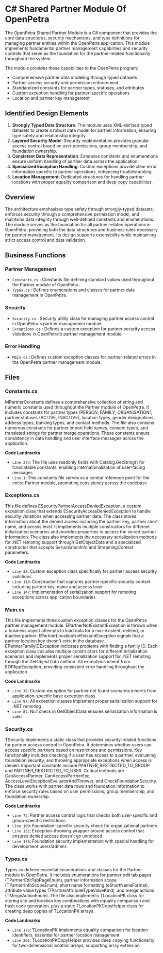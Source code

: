 # C# Shared Partner Module Of OpenPetra

The OpenPetra Shared Partner Module is a C# component that provides the core data structures, security mechanisms, and type definitions for managing partner entities within the OpenPetra application. This module implements fundamental partner management capabilities and security controls that serve as the foundation for the partner-related functionality throughout the system.

The module provides these capabilities to the OpenPetra program:

- Comprehensive partner data modeling through typed datasets
- Partner access security and permission enforcement
- Standardized constants for partner types, statuses, and attributes
- Custom exception handling for partner-specific operations
- Location and partner key management

## Identified Design Elements

1. **Strongly Typed Data Structure**: The module uses XML-defined typed datasets to create a robust data model for partner information, ensuring type safety and relationship integrity.
2. **Layered Security Model**: Security implementation provides granular access control based on user permissions, group membership, and foundation ownership.
3. **Consistent Data Representation**: Extensive constants and enumerations ensure uniform handling of partner data across the application.
4. **Specialized Exception Handling**: Custom exceptions provide clear error information specific to partner operations, enhancing troubleshooting.
5. **Location Management**: Dedicated structures for handling partner locations with proper equality comparison and deep copy capabilities.

## Overview
The architecture emphasizes type safety through strongly-typed datasets, enforces security through a comprehensive permission model, and maintains data integrity through well-defined constants and enumerations. The module serves as the foundation for all partner-related operations in OpenPetra, providing both the data structures and business rules necessary for partner management. Its design supports extensibility while maintaining strict access control and data validation.

## Business Functions

### Partner Management
- `Constants.cs` : Constants file defining standard values used throughout the Partner module of OpenPetra.
- `Types.cs` : Defines enumerations and classes for partner data management in OpenPetra.

### Security
- `Security.cs` : Security utility class for managing partner access control in OpenPetra's partner management module.
- `Exceptions.cs` : Defines a custom exception for partner security access violations in OpenPetra's partner management module.

### Error Handling
- `Main.cs` : Defines custom exception classes for partner-related errors in the OpenPetra partner management module.

## Files
### Constants.cs

MPartnerConstants defines a comprehensive collection of string and numeric constants used throughout the Partner module of OpenPetra. It includes constants for partner types (PERSON, FAMILY, ORGANISATION), partner statuses (ACTIVE, INACTIVE), location types, gender designations, address types, banking types, and contact methods. The file also contains numerous constants for partner import field names, consent types, and translated strings for partner merge operations. These constants ensure consistency in data handling and user interface messages across the application.

 **Code Landmarks**
- `Line 374`: The file uses readonly fields with Catalog.GetString() for translatable constants, enabling internationalization of user-facing messages
- `Line 1`: This constants file serves as a central reference point for the entire Partner module, promoting consistency across the codebase
### Exceptions.cs

This file defines ESecurityPartnerAccessDeniedException, a custom exception class that extends ESecurityAccessDeniedException to handle security violations when accessing partner data. The class stores information about the denied access including the partner key, partner short name, and access level. It implements multiple constructors for different initialization scenarios and provides properties to access the stored partner information. The class also implements the necessary serialization methods for .NET remoting support through GetObjectData and a specialized constructor that accepts SerializationInfo and StreamingContext parameters.

 **Code Landmarks**
- `Line 38`: Custom exception class specifically for partner access security violations
- `Line 119`: Constructor that captures partner-specific security context including partner key, name and access level
- `Line 147`: Implementation of serialization support for remoting exceptions across application boundaries
### Main.cs

This file implements three custom exception classes for the OpenPetra partner management module. EPartnerNotExistantException is thrown when a business object attempts to load data for a non-existent, deleted, or inactive partner. EPartnerLocationNotExistantException signals that a partner location key doesn't exist in the database. EPartnerFamilyIDException indicates problems with finding a family ID. Each exception class includes multiple constructors for different initialization scenarios and implements proper serialization support for .NET remoting through the GetObjectData method. All exceptions inherit from EOPAppException, providing consistent error handling throughout the application.

 **Code Landmarks**
- `Line 38`: Custom exception for partner not found scenarios inherits from application-specific base exception class
- `Line 97`: All exception classes implement proper serialization support for .NET remoting
- `Line 84`: Null check in GetObjectData ensures serialization information is valid
### Security.cs

TSecurity implements a static class that provides security-related functions for partner access control in OpenPetra. It determines whether users can access specific partners based on restrictions and permissions. Key functionality includes checking if a user has access to a partner, evaluating foundation security, and throwing appropriate exceptions when access is denied. Important constants include PARTNER_RESTRICTED_TO_GROUP and PARTNER_RESTRICTED_TO_USER. Critical methods are CanAccessPartner, CanAccessPartnerExc, AccessLevelExceptionEvaluatorAndThrower, and CheckFoundationSecurity. The class works with partner data rows and foundation information to enforce security rules based on user permissions, group membership, and foundation ownership.

 **Code Landmarks**
- `Line 72`: Partner access control logic that checks both user-specific and group-specific restrictions
- `Line 100`: Foundation-specific security check for organizational partners
- `Line 132`: Exception-throwing wrapper around access control that ensures denied access doesn't go unnoticed
- `Line 176`: Foundation security implementation with special handling for development users/admins
### Types.cs

Types.cs defines essential enumerations and classes for the Partner module in OpenPetra. It includes enumerations for partner edit tab pages (TPartnerEditTabPageEnum), partner information scope (TPartnerInfoScopeEnum), short name formatting (eShortNameFormat), attribute value types (TPartnerAttributeTypeValueKind), and merge actions (TMergeActionEnum). The file also implements TLocationPK class for storing site and location key combinations with equality comparison and hash code generation, plus a static TLocationPKCopyHelper class for creating deep copies of TLocationPK arrays.

 **Code Landmarks**
- `Line 176`: TLocationPK implements equality comparison for location identifiers, essential for partner location management
- `Line 201`: TLocationPKCopyHelper provides deep copying functionality for two-dimensional location arrays, supporting array extension

[Generated by the Sage AI expert workbench: 2025-03-30 02:22:57  https://sage-tech.ai/workbench]: #